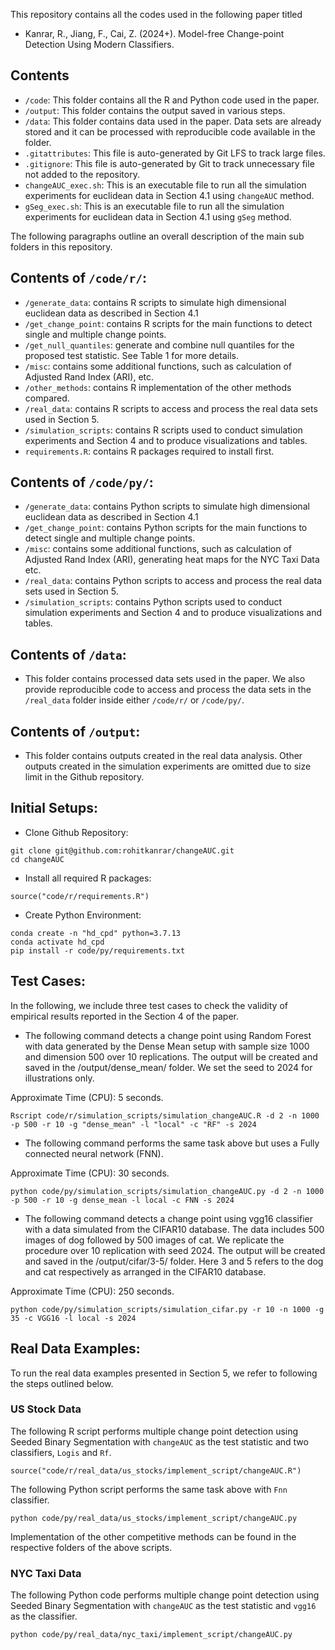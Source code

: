 This repository contains all the codes used in the following paper titled 
- Kanrar, R., Jiang, F., Cai, Z. (2024+). Model-free Change-point Detection Using Modern Classifiers. 



## Contents

- `/code`: This folder contains all the R and Python code used in the paper.
- `/output`: This folder contains the output saved in various steps.
- `/data`: This folder contains data used in the paper. Data sets are already stored and it can be processed with reproducible code available in the folder. 
- `.gitattributes`: This file is auto-generated by Git LFS to track large files.
- `.gitignore`: This file is auto-generated by Git to track unnecessary file not added to the repository.
- `changeAUC_exec.sh`: This is an executable file to run all the simulation experiments for euclidean data in Section 4.1 using `changeAUC` method.
- `gSeg_exec.sh`: This is an executable file to run all the simulation experiments for euclidean data in Section 4.1 using `gSeg` method.

The following paragraphs outline an overall description of the main sub folders in this repository.

## Contents of `/code/r/`:

- `/generate_data`: contains R scripts to simulate high dimensional euclidean data as described in Section 4.1
- `/get_change_point`: contains R scripts for the main functions to detect single and multiple change points.
- `/get_null_quantiles`: generate and combine null quantiles for the proposed test statistic. See Table 1 for more details.
- `/misc`: contains some additional functions, such as calculation of Adjusted Rand Index (ARI), etc.
- `/other_methods`: contains R implementation of the other methods compared.
- `/real_data`: contains R scripts to access and process the real data sets used in Section 5.
- `/simulation_scripts`: contains R scripts used to conduct simulation experiments and Section 4 and to produce visualizations and tables. 
- `requirements.R`: contains R packages required to install first.

## Contents of `/code/py/`:

- `/generate_data`: contains Python scripts to simulate high dimensional euclidean data as described in Section 4.1
- `/get_change_point`: contains Python scripts for the main functions to detect single and multiple change points.
- `/misc`: contains some additional functions, such as calculation of Adjusted Rand Index (ARI), generating heat maps for the NYC Taxi Data etc.
- `/real_data`: contains Python scripts to access and process the real data sets used in Section 5.
- `/simulation_scripts`: contains Python scripts used to conduct simulation experiments and Section 4 and to produce visualizations and tables. 

## Contents of `/data`:
- This folder contains processed data sets used in the paper. We also provide reproducible code to access and process the data sets in the `/real_data` folder inside either `/code/r/` or `/code/py/`.

## Contents of `/output`:
- This folder contains outputs created in the real data analysis. Other outputs created in the simulation experiments are omitted due to size limit in the Github repository. 


## Initial Setups:

- Clone Github Repository:

```
git clone git@github.com:rohitkanrar/changeAUC.git
cd changeAUC
```

- Install all required R packages:

```
source("code/r/requirements.R")
```
- Create Python Environment:

```
conda create -n "hd_cpd" python=3.7.13
conda activate hd_cpd
pip install -r code/py/requirements.txt
```

## Test Cases:

In the following, we include three test cases to check the validity of empirical results reported in the Section 4 of the paper.

- The following command detects a change point using Random Forest with data generated by the Dense Mean setup with sample size 1000 and dimension 500 over 10 replications. The output will be created and saved in the /output/dense_mean/ folder. We set the seed to 2024 for illustrations only. 

Approximate Time (CPU): 5 seconds.

```
Rscript code/r/simulation_scripts/simulation_changeAUC.R -d 2 -n 1000 -p 500 -r 10 -g "dense_mean" -l "local" -c "RF" -s 2024
```
- The following command performs the same task above but uses a Fully connected neural network (FNN).

Approximate Time (CPU): 30 seconds.

```
python code/py/simulation_scripts/simulation_changeAUC.py -d 2 -n 1000 -p 500 -r 10 -g dense_mean -l local -c FNN -s 2024
```

- The following command detects a change point using vgg16 classifier with a data simulated from the CIFAR10 database. The data includes 500 images of dog followed by 500 images of cat. We replicate the procedure over 10 replication with seed 2024. The output will be created and saved in the /output/cifar/3-5/ folder. Here 3 and 5 refers to the dog and cat respectively as arranged in the CIFAR10 database. 

Approximate Time (CPU): 250 seconds.

```
python code/py/simulation_scripts/simulation_cifar.py -r 10 -n 1000 -g 35 -c VGG16 -l local -s 2024
```

## Real Data Examples:

To run the real data examples presented in Section 5, we refer to following the steps outlined below.

### US Stock Data

The following R script performs multiple change point detection using Seeded Binary Segmentation with `changeAUC` as the test statistic and two classifiers, `Logis` and `Rf`.

```
source("code/r/real_data/us_stocks/implement_script/changeAUC.R")
```

The following Python script performs the same task above with `Fnn` classifier.

```
python code/py/real_data/us_stocks/implement_script/changeAUC.py
```

Implementation of the other competitive methods can be found in the respective folders of the above scripts.

### NYC Taxi Data

The following Python code performs multiple change point detection using Seeded Binary Segmentation with `changeAUC` as the test statistic and `vgg16` as the classifier.

```
python code/py/real_data/nyc_taxi/implement_script/changeAUC.py   
```
